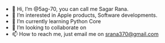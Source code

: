 - 👋 Hi, I’m @5ag-70, you can call me Sagar Rana. 
- 👀 I’m interested in Apple products, Software developments.
- 🌱 I’m currently learning Python Core
- 💞️ I’m looking to collaborate on 
- 📫 How to reach me, just email me on srana370@gmail.com

<!---
5ag-70/5ag-70 is a ✨ special ✨ repository because its `README.md` (this file) appears on your GitHub profile.
You can click the Preview link to take a look at your changes.
--->
